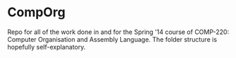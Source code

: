 # CompOrg

Repo for all of the work done in and for the Spring '14 course of COMP-220: Computer Organisation and Assembly Language. The folder structure is hopefully self-explanatory. 
